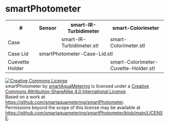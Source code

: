 # smartPhotometer

<table>
<tr><th>#                   <th> Sensor                  <th>smart-IR-Turbidimeter     <th>smart-Colorimeter</tr>
<tr><td>Case                <td>                         <td>smart-IR-Turbidimeter.stl <td>smart-Colorimeter.stl</tr>
<tr><td>Case Lid            <td colspan=3>smartPhotometer-Case-Lid.stl</tr>
<tr><td>Cuevette Holder     <td>                         <td>                         <td>smart-Colorimeter-Cuvette-Holder.stl</tr>
</table>

<a rel="license" href="http://creativecommons.org/licenses/by-sa/4.0/"><img alt="Creative Commons License" style="border-width:0" src="https://i.creativecommons.org/l/by-sa/4.0/88x31.png" /></a><br /><span xmlns:dct="http://purl.org/dc/terms/" property="dct:title">smartPhotometer</span> by <a xmlns:cc="http://creativecommons.org/ns#" href="https://github.com/smartaquametering" property="cc:attributionName" rel="cc:attributionURL">smartAquaMetering</a> is licensed under a <a rel="license" href="http://creativecommons.org/licenses/by-sa/4.0/">Creative Commons Attribution-ShareAlike 4.0 International License</a>.<br />Based on a work at <a xmlns:dct="http://purl.org/dc/terms/" href="https://github.com/smartaquametering/smartPhotometer" rel="dct:source">https://github.com/smartaquametering/smartPhotometer</a>.<br />Permissions beyond the scope of this license may be available at <a xmlns:cc="http://creativecommons.org/ns#" href="https://github.com/smartaquametering/smartPhotometer/blob/main/LICENSE" rel="cc:morePermissions">https://github.com/smartaquametering/smartPhotometer/blob/main/LICENSE</a>.
